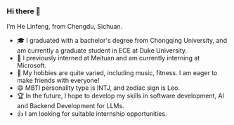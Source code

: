 ### Hi there 👋

I’m He Linfeng, from Chengdu, Sichuan.
- 🎓 I graduated with a bachelor's degree from Chongqing University, and am currently a graduate student in ECE at Duke University.
- 🔭 I previously interned at Meituan and am currently interning at Microsoft.
- 🌱 My hobbies are quite varied, including music, fitness. I am eager to make friends with everyone!
- 😄 MBTI personality type is INTJ, and zodiac sign is Leo.
- 🏆 In the future, I hope to develop my skills in software development, AI and Backend Development for LLMs. 
- 👍 I am looking for suitable internship opportunities.

<!--
**LinfengHe2001/LinfengHe2001** is a ✨ _special_ ✨ repository because its `README.md` (this file) appears on your GitHub profile.

Here are some ideas to get you started:

- 🔭 I’m currently working on ...
- 🌱 I’m currently learning ...
- 👯 I’m looking to collaborate on ...
- 🤔 I’m looking for help with ...
- 💬 Ask me about ...
- 📫 How to reach me: ...
- 😄 Pronouns: ...
- ⚡ Fun fact: ...
-->

